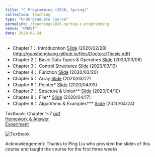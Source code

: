 ```yaml
---
title: "C Programming (2020, Spring)"
collection: teaching
type: "Undergraduate course"
permalink: /teaching/2020-spring-c-programming
venue: "HNUST"
date: 2020-02-24
---
```

* Chapter 1： Introducntion [Slide](http://guoshengkang.github.io/files/slides-2020-spring-c-programming/Chapt_1.ppt) (2020/02/28)
(http://guoshengkang.github.io/files/DoctoralThesis.pdf)
* Chapter 2： Basic Data Types & Operators [Slide](http://guoshengkang.github.io/files/slides-2020-spring-c-programming/C语言程序设计__第2章.ppt) (2020/03/06)
* Chapter 3： Control Structures [Slide](http://guoshengkang.github.io/files/slides-2020-spring-c-programming/C语言程序设计__第3章.ppt) (2020/03/13)
* Chapter 4： Function [Slide](http://guoshengkang.github.io/files/slides-2020-spring-c-programming/C语言程序设计__第4章.ppt) (2020/03/20)
* Chapter 5： Array [Slide](http://guoshengkang.github.io/files/slides-2020-spring-c-programming/C语言程序设计__第5章.ppt) (2020/03/27)
* Chapter 6： Pointer* [Slide](http://guoshengkang.github.io/files/slides-2020-spring-c-programming/C语言程序设计__第6章.ppt) (2020/04/03)
* Chapter 7： Structure & Union** [Slide](http://guoshengkang.github.io/files/slides-2020-spring-c-programming/C语言程序设计__第7章.ppt) (2020/04/10)
* Chapter 8： File** [Slide](http://guoshengkang.github.io/files/slides-2020-spring-c-programming/C语言程序设计__第8章.ppt) (2020/04/17)
* Chapter 9： Algorithms & Examples*** [Slide](http://guoshengkang.github.io/files/slides-2020-spring-c-programming/C语言程序设计__第9章.ppt) (2020/04/24)

Textbook: Chapter 1~7 [pdf](http://guoshengkang.github.io/files/slides-2020-spring-c-programming/C语言程序设计_教材1-7章.pdf)  
[Homework & Answer](https://github.com/guoshengkang/guoshengkang.github.io/blob/master/_teaching/2020-spring-c-programming/2020-spring-c-programming-HW.md)  
[Experiment](https://github.com/guoshengkang/guoshengkang.github.io/blob/master/_teaching/2020-spring-c-programming/2020-spring-c-programming-EXP.md)

![Textbook](http://guoshengkang.github.io/files/slides-2020-spring-c-programming/textbook.jpg)

Acknowledgement: Thanks to Ping Liu who provided the slides of this course and 
taught the course for the first three weeks.